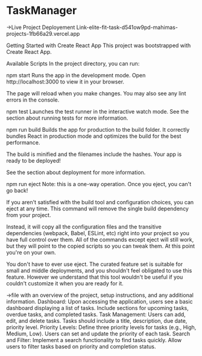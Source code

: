 # TaskManager
->Live Project Deployement Link-elite-fit-task-d541ow9pd-mahimas-projects-1fb66a29.vercel.app

Getting Started with Create React App
This project was bootstrapped with Create React App.

Available Scripts
In the project directory, you can run:

npm start
Runs the app in the development mode.
Open http://localhost:3000 to view it in your browser.

The page will reload when you make changes.
You may also see any lint errors in the console.

npm test
Launches the test runner in the interactive watch mode.
See the section about running tests for more information.

npm run build
Builds the app for production to the build folder.
It correctly bundles React in production mode and optimizes the build for the best performance.

The build is minified and the filenames include the hashes.
Your app is ready to be deployed!

See the section about deployment for more information.

npm run eject
Note: this is a one-way operation. Once you eject, you can't go back!

If you aren't satisfied with the build tool and configuration choices, you can eject at any time. This command will remove the single build dependency from your project.

Instead, it will copy all the configuration files and the transitive dependencies (webpack, Babel, ESLint, etc) right into your project so you have full control over them. All of the commands except eject will still work, but they will point to the copied scripts so you can tweak them. At this point you're on your own.

You don't have to ever use eject. The curated feature set is suitable for small and middle deployments, and you shouldn't feel obligated to use this feature. However we understand that this tool wouldn't be useful if you couldn't customize it when you are ready for it.

->file with an overview of the project, setup instructions, and any additional information.
Dashboard:
Upon accessing the application, users see a basic dashboard displaying a list of tasks.
Include sections for upcoming tasks, overdue tasks, and completed tasks.
Task Management:
Users can add, edit, and delete tasks.
Tasks should include a title, description, due date, priority level.
Priority Levels:
Define three priority levels for tasks (e.g., High, Medium, Low).
Users can set and update the priority of each task.
Search and Filter:
Implement a search functionality to find tasks quickly.
Allow users to filter tasks based on priority and completion status.

